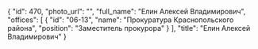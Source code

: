 {
    "id": 470,
    "photo_url": "",
    "full_name": "Елин Алексей Владимирович",
    "offices": [
        {
            "id": "06-13",
            "name": "Прокуратура Краснопольского района",
            "position": "Заместитель прокурора"
        }
    ],
    "title": "Елин Алексей Владимирович"
}